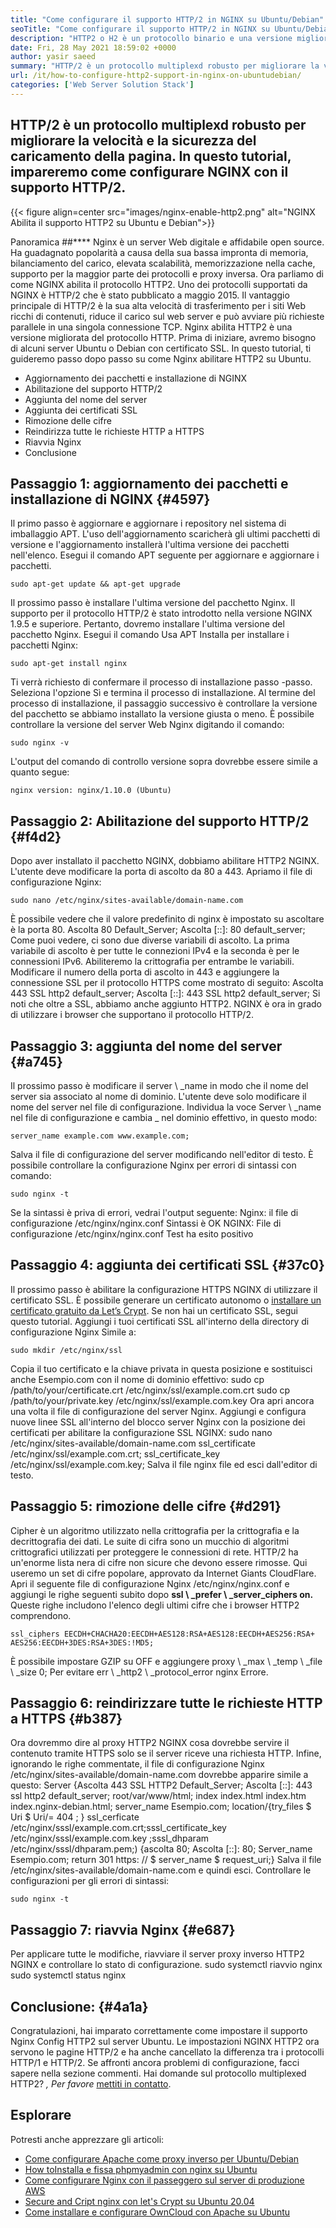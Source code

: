 ```yaml
---
title: "Come configurare il supporto HTTP/2 in NGINX su Ubuntu/Debian" 
seoTitle: "Come configurare il supporto HTTP/2 in NGINX su Ubuntu/Debian" 
description: "HTTP2 o H2 è un protocollo binario e una versione migliorata del protocollo HTTP che consente di aumentare la velocità delle pagine del sito dopo il supporto NGINX abilitato HTTP2" 
date: Fri, 28 May 2021 18:59:02 +0000
author: yasir saeed
summary: "HTTP/2 è un protocollo multiplexd robusto per migliorare la velocità e la sicurezza del carico della pagina. In questo tutorial, impareremo come configurare NGINX con il supporto HTTP/2." 
url: /it/how-to-configure-http2-support-in-nginx-on-ubuntudebian/
categories: ['Web Server Solution Stack']
---
```


## HTTP/2 è un protocollo multiplexd robusto per migliorare la velocità e la sicurezza del caricamento della pagina. In questo tutorial, impareremo come configurare NGINX con il supporto HTTP/2.

{{< figure align=center src="images/nginx-enable-http2.png" alt="NGINX Abilita il supporto HTTP2 su Ubuntu e Debian">}}


Panoramica ##****
Nginx è un server Web digitale e affidabile open source. Ha guadagnato popolarità a causa della sua bassa impronta di memoria, bilanciamento del carico, elevata scalabilità, memorizzazione nella cache, supporto per la maggior parte dei protocolli e proxy inversa. Ora parliamo di come NGINX abilita il protocollo HTTP2.
Uno dei protocolli supportati da NGINX è HTTP/2 che è stato pubblicato a maggio 2015. Il vantaggio principale di HTTP/2 è la sua alta velocità di trasferimento per i siti Web ricchi di contenuti, riduce il carico sul web server e può avviare più richieste parallele in una singola connessione TCP. Nginx abilita HTTP2 è una versione migliorata del protocollo HTTP. Prima di iniziare, avremo bisogno di alcuni server Ubuntu o Debian con certificato SSL. In questo tutorial, ti guideremo passo dopo passo su come Nginx abilitare HTTP2 su Ubuntu.
  * Aggiornamento dei pacchetti e installazione di NGINX
  * Abilitazione del supporto HTTP/2
  * Aggiunta del nome del server
  * Aggiunta dei certificati SSL
  * Rimozione delle cifre
  * Reindirizza tutte le richieste HTTP a HTTPS
  * Riavvia Nginx
  * Conclusione

## Passaggio 1: aggiornamento dei pacchetti e installazione di NGINX {#4597}

Il primo passo è aggiornare e aggiornare i repository nel sistema di imballaggio APT. L'uso dell'aggiornamento scaricherà gli ultimi pacchetti di versione e l'aggiornamento installerà l'ultima versione dei pacchetti nell'elenco. Esegui il comando APT seguente per aggiornare e aggiornare i pacchetti.
```
sudo apt-get update && apt-get upgrade
```
Il prossimo passo è installare l'ultima versione del pacchetto Nginx. Il supporto per il protocollo HTTP/2 è stato introdotto nella versione NGINX 1.9.5 e superiore. Pertanto, dovremo installare l'ultima versione del pacchetto Nginx. Esegui il comando Usa APT Installa per installare i pacchetti Nginx:
```
sudo apt-get install nginx
```
Ti verrà richiesto di confermare il processo di installazione passo -passo. Seleziona l'opzione Sì e termina il processo di installazione. Al termine del processo di installazione, il passaggio successivo è controllare la versione del pacchetto se abbiamo installato la versione giusta o meno. È possibile controllare la versione del server Web Nginx digitando il comando:
```
sudo nginx -v
```
L'output del comando di controllo versione sopra dovrebbe essere simile a quanto segue:
```
nginx version: nginx/1.10.0 (Ubuntu)
```

## Passaggio 2: Abilitazione del supporto HTTP/2 {#f4d2}

Dopo aver installato il pacchetto NGINX, dobbiamo abilitare HTTP2 NGINX. L'utente deve modificare la porta di ascolto da 80 a 443. Apriamo il file di configurazione Nginx:
```
sudo nano /etc/nginx/sites-available/domain-name.com
```
È possibile vedere che il valore predefinito di nginx è impostato su ascoltare è la porta 80.
Ascolta 80 Default_Server;
Ascolta [::]: 80 default_server;
Come puoi vedere, ci sono due diverse variabili di ascolto. La prima variabile di ascolto è per tutte le connezioni IPv4 e la seconda è per le connessioni IPv6. Abiliteremo la crittografia per entrambe le variabili. Modificare il numero della porta di ascolto in 443 e aggiungere la connessione SSL per il protocollo HTTPS come mostrato di seguito:
Ascolta 443 SSL http2 default_server;
Ascolta [::]: 443 SSL http2 default_server;
Si noti che oltre a SSL, abbiamo anche aggiunto HTTP2. NGINX è ora in grado di utilizzare i browser che supportano il protocollo HTTP/2.

## Passaggio 3: aggiunta del nome del server {#a745}

Il prossimo passo è modificare il server \ _name in modo che il nome del server sia associato al nome di dominio. L'utente deve solo modificare il nome del server nel file di configurazione. Individua la voce Server \ _name nel file di configurazione e cambia _ nel dominio effettivo, in questo modo:
```
server_name example.com www.example.com;
```
Salva il file di configurazione del server modificando nell'editor di testo. È possibile controllare la configurazione Nginx per errori di sintassi con comando:
```
sudo nginx -t
```
Se la sintassi è priva di errori, vedrai l'output seguente:
Nginx: il file di configurazione /etc/nginx/nginx.conf Sintassi è OK
NGINX: File di configurazione /etc/nginx/nginx.conf Test ha esito positivo

## Passaggio 4: aggiunta dei certificati SSL {#37c0}

Il prossimo passo è abilitare la configurazione HTTPS NGINX di utilizzare il certificato SSL. È possibile generare un certificato autonomo o [installare un certificato gratuito da Let’s Crypt][1]. Se non hai un certificato SSL, segui questo tutorial. Aggiungi i tuoi certificati SSL all'interno della directory di configurazione Nginx Simile a:
```
sudo mkdir /etc/nginx/ssl
```
Copia il tuo certificato e la chiave privata in questa posizione e sostituisci anche Esempio.com con il nome di dominio effettivo:
sudo cp /path/to/your/certificate.crt /etc/nginx/ssl/example.com.crt
sudo cp /path/to/your/private.key /etc/nginx/ssl/example.com.key
Ora apri ancora una volta il file di configurazione del server Nginx. Aggiungi e configura nuove linee SSL all'interno del blocco server Nginx con la posizione dei certificati per abilitare la configurazione SSL NGINX:
sudo nano /etc/nginx/sites-available/domain-name.com
ssl_certificate /etc/nginx/ssl/example.com.crt;
ssl_certificate_key /etc/nginx/ssl/example.com.key;
Salva il file nginx file ed esci dall'editor di testo.

## Passaggio 5: rimozione delle cifre {#d291}

Cipher è un algoritmo utilizzato nella crittografia per la crittografia e la decrittografia dei dati. Le suite di cifra sono un mucchio di algoritmi crittografici utilizzati per proteggere le connessioni di rete. HTTP/2 ha un'enorme lista nera di cifre non sicure che devono essere rimosse. Qui useremo un set di cifre popolare, approvato da Internet Giants CloudFlare.
Apri il seguente file di configurazione Nginx /etc/nginx/nginx.conf e aggiungi le righe seguenti subito dopo **ssl \ _prefer \ _server_ciphers on.** Queste righe includono l'elenco degli ultimi cifre che i browser HTTP2 comprendono.
```
ssl_ciphers EECDH+CHACHA20:EECDH+AES128:RSA+AES128:EECDH+AES256:RSA+
AES256:EECDH+3DES:RSA+3DES:!MD5;
```
È possibile impostare GZIP su OFF e aggiungere proxy \ _max \ _temp \ _file \ _size 0; Per evitare err \ _http2 \ _protocol_error nginx Errore.

## Passaggio 6: reindirizzare tutte le richieste HTTP a HTTPS {#b387}

Ora dovremmo dire al proxy HTTP2 NGINX cosa dovrebbe servire il contenuto tramite HTTPS solo se il server riceve una richiesta HTTP. Infine, ignorando le righe commentate, il file di configurazione Nginx /etc/nginx/sites-available/domain-name.com dovrebbe apparire simile a questo:
Server {Ascolta 443 SSL HTTP2 Default_Server; Ascolta [::]: 443 ssl http2 default_server; root/var/www/html; index index.html index.htm index.nginx-debian.html; server_name Esempio.com; location/{try_files $ Uri $ Uri/= 404 ; } ssl_cerficate /etc/nginx/sssl/example.com.crt;sssl_certificate_key /etc/nginx/sssl/example.com.key ;sssl_dhparam /etc/nginx/sssl/dhparam.pem;) {ascolta 80; Ascolta [::]: 80; Server_name Esempio.com; return 301 https: // $ server_name $ request_uri;}
Salva il file /etc/nginx/sites-available/domain-name.com e quindi esci. Controllare le configurazioni per gli errori di sintassi:
```
sudo nginx -t
```

## Passaggio 7: riavvia Nginx {#e687}

Per applicare tutte le modifiche, riavviare il server proxy inverso HTTP2 NGINX e controllare lo stato di configurazione.
sudo systemctl riavvio nginx
sudo systemctl status nginx

## **Conclusione:**  {#4a1a}

Congratulazioni, hai imparato correttamente come impostare il supporto Nginx Config HTTP2 sul server Ubuntu. Le impostazioni NGINX HTTP2 ora servono le pagine HTTP/2 e ha anche cancellato la differenza tra i protocolli HTTP/1 e HTTP/2. Se affronti ancora problemi di configurazione, facci sapere nella sezione commenti.
Hai domande sul protocollo multiplexed HTTP2? _, Per favore_ [mettiti in contatto][2].

## Esplorare
Potresti anche apprezzare gli articoli:
  * [Come configurare Apache come proxy inverso per Ubuntu/Debian][3]
  * [How to][3][Installa e fissa phpmyadmin con nginx su Ubuntu][4]
  * [Come configurare Nginx con il passeggero sul server di produzione AWS][5]
  * [Secure and Cript nginx con let's Crypt su Ubuntu 20.04][1]
  * [Come installare e configurare OwnCloud con Apache su Ubuntu][6]



[1]: https://blog.containerize.com/web-server-solution-stack/how-to-secure-nginx-with-letsencrypt-on-ubuntu-20-04/
[2]: mailto:yasir.saeed@aspose.com
[3]: https://blog.containerize.com/web-server-solution-stack/how-to-configure-apache-as-a-reverse-proxy-for-ubuntudebian/
[4]: https://blog.containerize.com/web-server-solution-stack/how-to-install-and-secure-phpmyadmin-with-nginx-on-ubuntu/
[5]: https://blog.containerize.com/web-server-solution-stack/how-to-setup-nginx-with-passenger-on-aws-production-server/
[6]: https://blog.containerize.com/backup-and-sync-software/how-to-install-and-configure-owncloud-with-apache-on-ubuntu/
